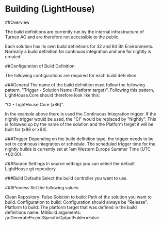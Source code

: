 # Building (LightHouse)

##Overview

The build definitions are currently run by the internal infrastructure of Turneo AG and are therefore not accessible to the public.

Each solution has its own build definitions for 32 and 64 Bit Environments. Normally a build definition for continuos integration and one for nightly is created.

##Configuration of Build Definition

The following configurations are required for each build definition:

###General
The name of the build definition must follow the following pattern, "Trigger - Solution Name (Platform target)". Following this pattern, LightHouse.Core should therefore look like this: 

"CI - LightHouse Core (x86)". 

In the example above there is used the Continuous Integration trigger. If the nightly trigger 
would be used, the "CI" would be replaced by "Nightly". This is followed up by the name of
the solution and the Platform target it will be built for (x86 or x64).

###Trigger
Depending on the build definition type, the trigger needs to be set to continous integration or schedule.
The scheduled trigger time for the nightly builds is currently set at 1am Western Europe Summer Time (UTC +02:00).

###Source Settings
In source settings you can select the default LightHouse git repository. 

###Build Defaults
Select the build controller you want to use. 

###Process
Set the following values:

Clean Repository: False
Solution to build: Path of the solution you want to build.
Configuration to build: Configuration should always be "Release".
Platform to build: The platform target that was defined in the build definitions name.
MSBuild arguments: /p:GenerateProjectSpecificOptputFolder=False

